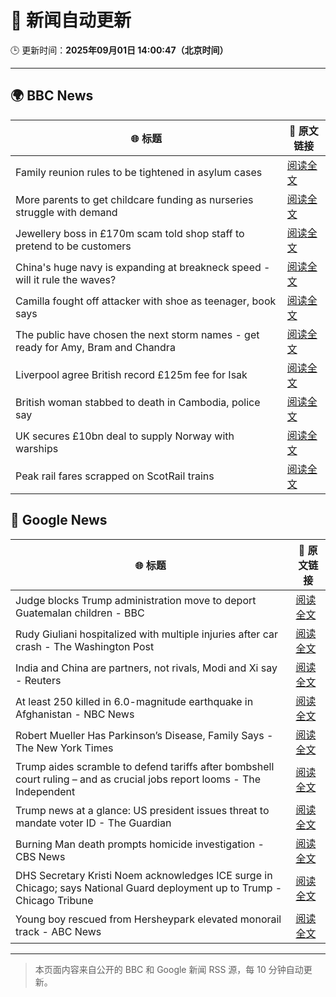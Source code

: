 # 🧠 新闻自动更新

🕒 更新时间：**2025年09月01日 14:00:47（北京时间）**

---

## 🌍 BBC News

| 🌐 标题 | 🔗 原文链接 |
|--------|-------------|
| Family reunion rules to be tightened in asylum cases | [阅读全文](https://www.bbc.com/news/articles/c626p66d6jxo?at_medium=RSS&at_campaign=rss) |
| More parents to get childcare funding as nurseries struggle with demand | [阅读全文](https://www.bbc.com/news/articles/c5yeldz568jo?at_medium=RSS&at_campaign=rss) |
| Jewellery boss in £170m scam told shop staff to pretend to be customers | [阅读全文](https://www.bbc.com/news/articles/cp37k8ev9glo?at_medium=RSS&at_campaign=rss) |
| China's huge navy is expanding at breakneck speed - will it rule the waves? | [阅读全文](https://www.bbc.com/news/articles/c4gmnpg31xlo?at_medium=RSS&at_campaign=rss) |
| Camilla fought off attacker with shoe as teenager, book says | [阅读全文](https://www.bbc.com/news/articles/c209ql9z2d1o?at_medium=RSS&at_campaign=rss) |
| The public have chosen the next storm names - get ready for Amy, Bram and Chandra | [阅读全文](https://www.bbc.com/weather/articles/cwy54xllpyno?at_medium=RSS&at_campaign=rss) |
| Liverpool agree British record £125m fee for Isak | [阅读全文](https://www.bbc.com/sport/football/articles/c8904kw17j0o?at_medium=RSS&at_campaign=rss) |
| British woman stabbed to death in Cambodia, police say | [阅读全文](https://www.bbc.com/news/articles/c15le021yzpo?at_medium=RSS&at_campaign=rss) |
| UK secures £10bn deal to supply Norway with warships | [阅读全文](https://www.bbc.com/news/articles/cr5rgdpvn63o?at_medium=RSS&at_campaign=rss) |
| Peak rail fares scrapped on ScotRail trains | [阅读全文](https://www.bbc.com/news/articles/c98lzygd5vjo?at_medium=RSS&at_campaign=rss) |

## 📰 Google News

| 🌐 标题 | 🔗 原文链接 |
|--------|-------------|
| Judge blocks Trump administration move to deport Guatemalan children - BBC | [阅读全文](https://news.google.com/rss/articles/CBMiWkFVX3lxTE1BVWxLaEZuc0NkNHhBdE9LbFJSU1lxNTNBT0hjYjVpNXE0cWVLQlRoQWN1a0dXWndob3ZSR2JGMVNIUUZZLVNoZVFyc0ZFbUY3b3F3Q3UtX0s1QdIBX0FVX3lxTE1SLWVtT0kzWU9kQ3lOWE9wMnBJLW9iZXc0X01YS3JId0E4OS1zanlQYjA3UXg4aDJpRE42cEdVMVpRMDJwNHNTdVh1NXZoQzdhVWJRS3VFSXhHa2FOX2VF?oc=5) |
| Rudy Giuliani hospitalized with multiple injuries after car crash - The Washington Post | [阅读全文](https://news.google.com/rss/articles/CBMihAFBVV95cUxQWExPdWc2aFNrekhrcGVINHRSQ2RWcC1nUlppV3l1eFBsMVdBR2EwQ0lISnNlTVJRNjh2YUlPNmthTHhWSE4wUEFFeWs1Z2ltRW9GOWdZeVFjYlRuZG5yNEJGRXFKSWVCWktlV1pxTkJrbU4xWE90WlRxaVFGSkNxRDVFM0Q?oc=5) |
| India and China are partners, not rivals, Modi and Xi say - Reuters | [阅读全文](https://news.google.com/rss/articles/CBMimwFBVV95cUxPS2Z5NldDeTJRb1ZPSVhhdXJvLWJaUnRCbzdCeE55RjNlVkJKUjhnQV9VV0RJMi02eTN3MmM3aW9FbFBybThXVk4wLXVsNjVtY1F6RTRjdFk2LWkxM09XRVRZUm83WkNQQWI1ZmhLVDJETGlmN3hMWjgxZnhFb0wtaHIzZGZVVmFjdWN4MmhkY3FMdUVGa0VENms3MA?oc=5) |
| At least 250 killed in 6.0-magnitude earthquake in Afghanistan - NBC News | [阅读全文](https://news.google.com/rss/articles/CBMingFBVV95cUxNajZudTVsRWU5bFdMOTZVV01qVnRKSElTbXhqdkk3U2o4ZElKMnUwQTV1Y2dpcmtLTUNoWV85WGROQ2JHa1l5Q2RKVEJWU0ctR0F3Mi1FU0t2b3I1TExKSk1uTmJqM2dqVVYtT0dLSlZROG13ZGJzd2dZNFZOMTcybmtqS2E0VlZRVXFkX0RsY2NfYUdid214VkhwdktCZ9IBVkFVX3lxTE1hb3NhSWpxRVRVek1LOVIzNjd0SldINFRJQXJQOUdfaGN1OFg2RTNLTExKMFg3NW1sYWFqa2RZekpWRGpmLU5HVEhVSVUxU0FoNEFBYUxB?oc=5) |
| Robert Mueller Has Parkinson’s Disease, Family Says - The New York Times | [阅读全文](https://news.google.com/rss/articles/CBMijgFBVV95cUxQaW1hNlJROUhZcWNVZ0hRaDNyT0dQOV9VMTBDMFRRei1DZHRab1NBektZV2p5SEJuMG1mUW5wODA5dXcxeklFS2hsQjItRUxDRkRpejREcGFtNFNmdUhJelE2MUNnWkhBRGZESFI3S1haX0FfeTNXOHBMQVNWY0FOMm9oaTFpWGxEWHBiYzh3?oc=5) |
| Trump aides scramble to defend tariffs after bombshell court ruling – and as crucial jobs report looms - The Independent | [阅读全文](https://news.google.com/rss/articles/CBMiqwFBVV95cUxPeTRBNTBVRVdVRTdjVUg4d25iLTh5REJiMVNpY05zWEZTa0dRSjFSaHM2dGJPS3ZYLTdOQUJjVV9tN0wzVHpLZ1pNV2JJb2wtbWdvem5VWmh0dFVReXJUVmxOVFNoUm1OZDMybUVTWlVSTU5jR0xKRUI2R1BUZ3lDd3NlOFRJM2dMZnpxSEtSYWlvdlRldlpEV3I4UWhqT2lDcUVBajctWlVzbFk?oc=5) |
| Trump news at a glance: US president issues threat to mandate voter ID - The Guardian | [阅读全文](https://news.google.com/rss/articles/CBMingFBVV95cUxPcUZtY1NiM2xnYXlOMW9GOUEzOU4tcmY0Wi1udWxlZmlScWJvY3drMU1rdEdCb0wweFdHTXJXZlNIRU1VOHJCRXI3RjZoRTlTUVB4RkFzeHBfZDF2cy00ZDRHemQ2ZHZUN0U4TjUyOVJUa1ZUODNkdDZnVE9jS0c0VjJkMDkxOHpVRS1GWUt6cDd6RmFGLXJGdWJmUXNydw?oc=5) |
| Burning Man death prompts homicide investigation - CBS News | [阅读全文](https://news.google.com/rss/articles/CBMiiwFBVV95cUxPdEQtZEFLcVBXRDR3N0tIeXM1aUtpMmlERS10RXZTb1I3VGQ0UmE1azJNUk0xZDhxZzZMelM1RXR3czl2YUxYU2V3dEpnVE5YM3Z2a0E3OHNoNXZGWVlfM0U2TkxBcFZUZlNtbW9reHcyc2tHTVVLRjhZektLLWY2NFZSVzhmRklFa1A00gGQAUFVX3lxTE94RVJXcVFrQ1ptWm42R0Uxb0x0VjVrSWhCWVE2SzQzOFBaTVV6cWlDdV91VjBaQ0MxUnFtQ2l1Z1o0UWEwb3hMVW96dUtDWkZiVWljQUZKQS1YTm5rcFB0VnotMlVyRnIwREZPaS02MkxsS0VQa2tKU0UyMlRWM0ktSzc2a2FKRFlwY2ZzYVVFbA?oc=5) |
| DHS Secretary Kristi Noem acknowledges ICE surge in Chicago; says National Guard deployment up to Trump - Chicago Tribune | [阅读全文](https://news.google.com/rss/articles/CBMif0FVX3lxTE0xNUN6SkNmcEZMYmRPa3VkazIwV3JZQ1NWR1NNRWxVTUh1NlNmcUpTeHVqWDQyX1kzVk5MaFNYOWoxems4VmQxcEEtVG5zenRGcVYydUFKdWVvUXp6dG5wVE9WYXE3T0RFTGNPX3lseFZHaE5BeFFmTW9zcDJ1UWs?oc=5) |
| Young boy rescued from Hersheypark elevated monorail track - ABC News | [阅读全文](https://news.google.com/rss/articles/CBMinwFBVV95cUxNYndxXzF0TnNNb0xlZm5fRG53VTgtQmlQY21MUzN0TV9HV2hxNFg0R1FPeFNOd01JbXhENHFmd3B4TmRQUXdtUzNmQTlEMm11cjRZWHdnUFV0VGRJend2cjhPRWxNTXZMSmdHeUlXYWpnRUp0ZXlrenMyY01NZ0FiU2FBbVlvaXVGTEg0NHlXeHNManVoNEtvc3lrV2tyNHPSAaQBQVVfeXFMUENtQk9PN2phcUxVU3YxVGl6cElKOU1OTzZwblZ4UTZwU1VUOTJqWkU3Y0RsbDE4Q0VLbVVURFZraS14MDE3eDluXzRDR3MxMHN4cjFMdG94T2J3aFF1cUh2Vkc5czBXSnhWTy1xZ0FMcTd5eWdTbE03QjZNRDE3ckppcy01T3VUOEZQbmVJU0M1cjRWaVVSNllXTjViYmJfdURKYkk?oc=5) |

---
> 本页面内容来自公开的 BBC 和 Google 新闻 RSS 源，每 10 分钟自动更新。